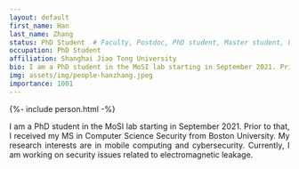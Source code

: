 ```yaml
---
layout: default
first_name: Han
last_name: Zhang
status: PhD Student  # Faculty, Postdoc, PhD student, Master student, Undergraduate student, Alumni
occupation: PhD Student
affiliation: Shanghai Jiao Tong University
bio: I am a PhD student in the MoSI lab starting in September 2021. Prior to that, I received my MS in Computer Science Security from Boston University. My research interests are in mobile computing and cybersecurity. Currently, I am working on security issues related to electromagnetic leakage.
img: assets/img/people-hanzhang.jpeg
importance: 1001
---
```


{%- include person.html -%}

<p align="justify">
I am a PhD student in the MoSI lab starting in September 2021. Prior to that, I received my MS in Computer Science Security from Boston University. My research interests are in mobile computing and cybersecurity. Currently, I am working on security issues related to electromagnetic leakage.
</p>
